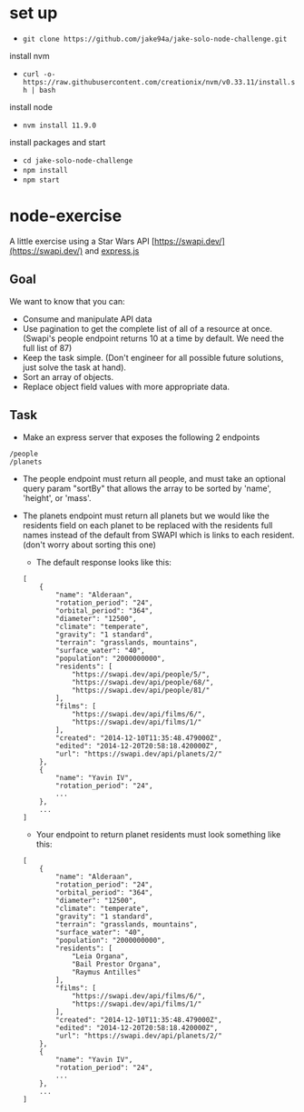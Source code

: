 # set up
- `git clone https://github.com/jake94a/jake-solo-node-challenge.git`

install nvm
- `curl -o- https://raw.githubusercontent.com/creationix/nvm/v0.33.11/install.sh | bash`

install node
- `nvm install 11.9.0`

install packages and start
- `cd jake-solo-node-challenge`
- `npm install`
- `npm start`


# node-exercise
A little exercise using a Star Wars API [https://swapi.dev/](https://swapi.dev/) and [express.js](https://expressjs.com/)

## Goal
We want to know that you can: 
* Consume and manipulate API data 
* Use pagination to get the complete list of all of a resource at once.  (Swapi's people endpoint returns 10 at a time by default.  We need the full list of 87)
* Keep the task simple.  (Don't engineer for all possible future solutions, just solve the task at hand).
* Sort an array of objects.
* Replace object field values with more appropriate data.

## Task
* Make an express server that exposes the following 2 endpoints
```
/people
/planets
```
*  The people endpoint must return all people, and must take an optional query param "sortBy" that allows the array to be sorted by 'name', 'height', or 'mass'.
 
*  The planets endpoint must return all planets but we would like the residents field on each planet to be replaced with the residents full names instead of the default from SWAPI which is links to each resident. (don't worry about sorting this one)
    * The default response looks like this:
    ```
	[
		{
			"name": "Alderaan",
			"rotation_period": "24",
			"orbital_period": "364",
			"diameter": "12500",
			"climate": "temperate",
			"gravity": "1 standard",
			"terrain": "grasslands, mountains",
			"surface_water": "40",
			"population": "2000000000",
			"residents": [
				"https://swapi.dev/api/people/5/",
				"https://swapi.dev/api/people/68/",
				"https://swapi.dev/api/people/81/"
			],
			"films": [
				"https://swapi.dev/api/films/6/",
				"https://swapi.dev/api/films/1/"
			],
			"created": "2014-12-10T11:35:48.479000Z",
			"edited": "2014-12-20T20:58:18.420000Z",
			"url": "https://swapi.dev/api/planets/2/"
		},
		{
			"name": "Yavin IV",
			"rotation_period": "24",
			...
		},
		...
	]
    ```
    * Your endpoint to return planet residents must look something like this:
    ```
	[
		{
			"name": "Alderaan",
			"rotation_period": "24",
			"orbital_period": "364",
			"diameter": "12500",
			"climate": "temperate",
			"gravity": "1 standard",
			"terrain": "grasslands, mountains",
			"surface_water": "40",
			"population": "2000000000",
			"residents": [
				"Leia Organa",
				"Bail Prestor Organa",
				"Raymus Antilles"
			],
			"films": [
				"https://swapi.dev/api/films/6/",
				"https://swapi.dev/api/films/1/"
			],
			"created": "2014-12-10T11:35:48.479000Z",
			"edited": "2014-12-20T20:58:18.420000Z",
			"url": "https://swapi.dev/api/planets/2/"
		},
		{
			"name": "Yavin IV",
			"rotation_period": "24",
			...
		},
		...
	]
    ```

